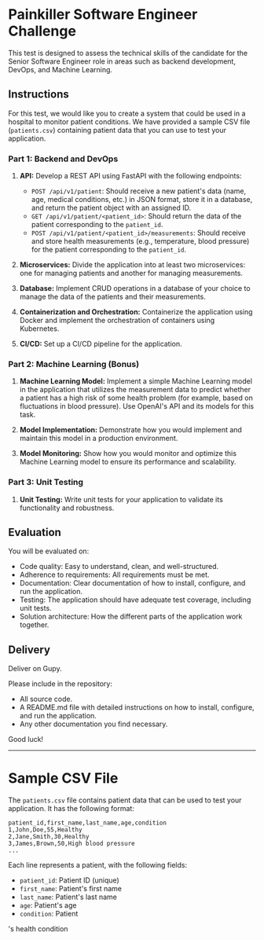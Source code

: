 # Painkiller Software Engineer Challenge

This test is designed to assess the technical skills of the candidate for the Senior Software Engineer role in areas such as backend development, DevOps, and Machine Learning.

## Instructions

For this test, we would like you to create a system that could be used in a hospital to monitor patient conditions. We have provided a sample CSV file (`patients.csv`) containing patient data that you can use to test your application.

### Part 1: Backend and DevOps

1. **API:** Develop a REST API using FastAPI with the following endpoints: 
    - `POST /api/v1/patient`: Should receive a new patient's data (name, age, medical conditions, etc.) in JSON format, store it in a database, and return the patient object with an assigned ID.
    - `GET /api/v1/patient/<patient_id>`: Should return the data of the patient corresponding to the `patient_id`.
    - `POST /api/v1/patient/<patient_id>/measurements`: Should receive and store health measurements (e.g., temperature, blood pressure) for the patient corresponding to the `patient_id`.

2. **Microservices:** Divide the application into at least two microservices: one for managing patients and another for managing measurements.

3. **Database:** Implement CRUD operations in a database of your choice to manage the data of the patients and their measurements.

4. **Containerization and Orchestration:** Containerize the application using Docker and implement the orchestration of containers using Kubernetes.

5. **CI/CD:** Set up a CI/CD pipeline for the application. 

### Part 2: Machine Learning (Bonus)

1. **Machine Learning Model:** Implement a simple Machine Learning model in the application that utilizes the measurement data to predict whether a patient has a high risk of some health problem (for example, based on fluctuations in blood pressure). Use OpenAI's API and its models for this task.

2. **Model Implementation:** Demonstrate how you would implement and maintain this model in a production environment.

3. **Model Monitoring:** Show how you would monitor and optimize this Machine Learning model to ensure its performance and scalability.

### Part 3: Unit Testing

1. **Unit Testing:** Write unit tests for your application to validate its functionality and robustness. 

## Evaluation

You will be evaluated on:

- Code quality: Easy to understand, clean, and well-structured.
- Adherence to requirements: All requirements must be met.
- Documentation: Clear documentation of how to install, configure, and run the application.
- Testing: The application should have adequate test coverage, including unit tests.
- Solution architecture: How the different parts of the application work together.

## Delivery

Deliver on Gupy.

Please include in the repository:

- All source code.
- A README.md file with detailed instructions on how to install, configure, and run the application.
- Any other documentation you find necessary.

Good luck!

---

# Sample CSV File

The `patients.csv` file contains patient data that can be used to test your application. It has the following format:

```
patient_id,first_name,last_name,age,condition
1,John,Doe,55,Healthy
2,Jane,Smith,30,Healthy
3,James,Brown,50,High blood pressure
...
```

Each line represents a patient, with the following fields:

- `patient_id`: Patient ID (unique)
- `first_name`: Patient's first name
- `last_name`: Patient's last name
- `age`: Patient's age
- `condition`: Patient

's health condition
